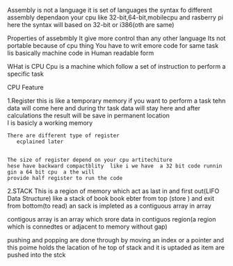 Assembly is not a language it  is set of languages 
the syntax fo different assembly dependaon your cpu like 32-bit,64-bit,mobilecpu and rasberry pi here 
the syntax will based on 32-bit or i386(oth are same)


Properties of assebmbly
It give more control than any other language
Its not portable because of cpu thing
You have to writ emore code for same task
Iis basically machine code in Human readable form


 WHat is CPU
 Cpu is a machine which follow  a set of instruction to perform a specific task 

 CPU Feature
 
 
 1.Register 
     this is like a  temporary memory if you want to perform a task tehn data will come here and during thr task data
     will stay here and after  calculations the result will be save in permanent location   
     I is basicly a working memory


    There are different type of register 
       ecplained later


    The size of register depend on your cpu artitechiture
    hese have backward compactblity  like i we have  a 32 bit code runnin gin a 64 bit cpu  a the will 
    provide half register to run the code 
2.STACK 
   This is a region of memory which act as last in and first out(LIFO Data Structure) 
   like a stack of book book ebter from top (store ) and exit from bottom(to read)
   an sack is impleted as a contiguous array in array


   contigous array is an array which srore data in contiguos region(a region which is connedtes or adjacent to memory without gap) 

   pushing and popping are done through by moving an index or a pointer and this poime 
   holds the  lacation of he top of stack and it is uptaded as  item are pushed into the stck        

     

